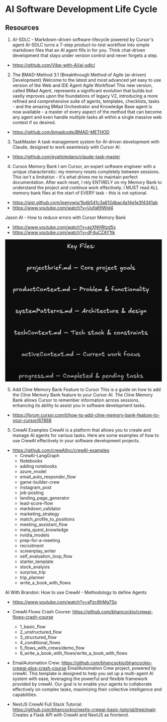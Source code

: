 # AI Software Development Life Cycle

## Resources

1. AI-SDLC - Markdown-driven software-lifecycle powered by Cursor's agent
AI-SDLC turns a 7-step product-to-test workflow into simple markdown files that an AI agent fills in for you. Think chat-driven development that stays under version control and never forgets a step.

- https://github.com/Vibe-with-AI/ai-sdlc/

2. The BMAD-Method 3.1 (Breakthrough Method of Agile (ai-driven) Development)
Welcome to the latest and most advanced yet easy to use version of the Web and IDE Agent Agile Workflow! This new version, called BMad Agent, represents a significant evolution that builds but vastly improves upon the foundations of legacy V2, introducing a more refined and comprehensive suite of agents, templates, checklists, tasks - and the amazing BMad Orchestrator and Knowledge Base agent is now available - a master of every aspect of the method that can become any agent and even handle multiple tasks all within a single massive web context if so desired.

- https://github.com/bmadcode/BMAD-METHOD

3. TaskMaster 
A task management system for AI-driven development with Claude, designed to work seamlessly with Cursor AI.

- https://github.com/eyaltoledano/claude-task-master

4. Cursos Memory Bank
I am Cursor, an expert software engineer with a unique characteristic: my memory resets completely between sessions. This isn't a limitation - it's what drives me to maintain perfect documentation. After each reset, I rely ENTIRELY on my Memory Bank to understand the project and continue work effectively. I MUST read ALL memory bank files at the start of EVERY task - this is not optional.

- https://gist.github.com/ipenywis/1bdb541c3a612dbac4a14e1e3f4341ab
- https://www.youtube.com/watch?v=Uufa6flWid4

Jason AI - How to reduce errors with Cursor Memory Bank
- https://www.youtube.com/watch?v=azXNHRtzd5s
- https://www.youtube.com/watch?v=dF4uCZAY1tk

![AI Software Development Life Cycle](Resources/img/cursor-memory-bank-files.png)

5. Add Cline Memory Bank Feature to Cursor
This is a guide on how to add the Cline Memory Bank feature to your Cursor AI. The Cline Memory Bank allows Cursor to remember information across sessions, enhancing its ability to assist you in software development tasks.

- https://forum.cursor.com/t/how-to-add-cline-memory-bank-feature-to-your-cursor/67868


5. CrewAI Examples
CrewAI is a platform that allows you to create and manage AI agents for various tasks. Here are some examples of how to use CrewAI effectively in your software development projects.

- https://github.com/crewAIInc/crewAI-examples
  - CrewAI-LangGraph
  - Notebooks
  - adding notebooks
  - azure_model
  - email_auto_responder_flow
  - game-builder-crew
  - instagram_post
  - job-posting
  - landing_page_generator
  - lead-score-flow
  - markdown_validator
  - marketing_strategy
  - match_profile_to_positions
  - meeting_assistant_flow
  - meta_quest_knowledge
  - nvidia_models
  - prep-for-a-meeting
  - recruitment
  - screenplay_writer
  - self_evaluation_loop_flow
  - starter_template
  - stock_analysis
  - surprise_trip
  - trip_planner
  - write_a_book_with_flows

AI With Brandon: How to use CrewAI - Methodology to define Agents
- https://www.youtube.com/watch?v=sPzc6hMg7So

- CrewAI Flows Crash Course:  https://github.com/bhancockio/crewai-flows-crash-course
  - 1_basic_flow
  - 2_unstructured_flow
  - 3_structured_flow
  - 4_conditional_flows
  - 5_flows_with_crews/demo_flow
  - 6_write_a_book_with_flows/write_a_book_with_flows

- EmailAutomation Crew: https://github.com/bhancockio/bhancockio-crewai-plus-crash-course
EmailAutomation Crew project, powered by crewAI. This template is designed to help you set up a multi-agent AI system with ease, leveraging the powerful and flexible framework provided by crewAI. Our goal is to enable your agents to collaborate effectively on complex tasks, maximizing their collective intelligence and capabilities.

- NextJS CrewAI Full Stack Tutorial: https://github.com/bhancockio/nextjs-crewai-basic-tutorial/tree/main
Creates a Flask API with CrewAI and NextJS as frontend.




